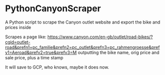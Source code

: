 # PythonCanyonScraper
A Python script to scrape the Canyon outlet website and export the bike and prices inside

Scrapes a page like: https://www.canyon.com/en-gb/outlet/road-bikes/?cgid=outlet-road&prefn1=pc_familie&prefn2=pc_outlet&prefn3=pc_rahmengroesse&prefv1=Aeroad&prefv2=true&prefv3=M
outputting the bike name, orig price and sale price, plus a time stamp

It will save to GCP, who knows, maybe it does now.

